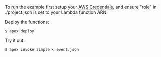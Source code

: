 
To run the example first setup your [AWS Credentials](http://apex.run/#aws-credentials), and ensure "role" in ./project.json is set to your Lambda function ARN.

Deploy the functions:

```
$ apex deploy
```

Try it out:

```
$ apex invoke simple < event.json
```
